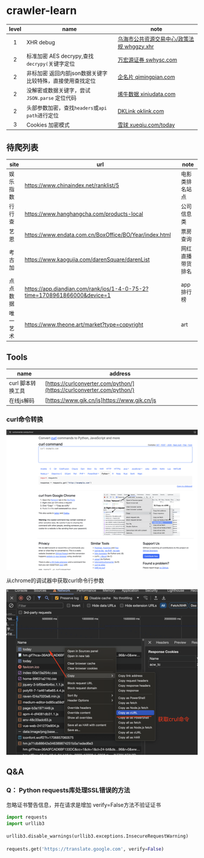 # crawler-learn


level | name | note  
:--:|----|---  
1 | XHR debug | [乌海市公共资源交易中心/政策法规 whggzy.xhr](whggzy.xhr/readme.md) 
2 | 标准加密 AES decrypy,查找`decrypy(`关键字定位 | [万宏源证券 swhysc.com](swhysc.com/readme.md)   
2 | 非标加密 返回内部json数据关键字比较特殊，直接使用查找定位 | [企名片 qimingpian.com](qimingpian.com/readme.md)
2 | 没解密或数据关键字，尝试`JSON.parse` 定位代码 | [烯牛数据 xiniudata.com](xiniudata.com/readme.md)
2 | 头部参数加密，查找`headers`或`api path`进行定位 | [DKLink oklink.com](oklink.com/readme.md)
3 | Cookies 加密模式 | [雪球 xueqiu.com/today](xueqiu.com/readme.md)


## 待爬列表 

site | url | note 
---- | --- | ---
娱乐指数 | https://www.chinaindex.net/ranklist/5 | 电影类排名站点  
行行查 | https://www.hanghangcha.com/products-local | 公司信息类 
艺恩 | https://www.endata.com.cn/BoxOffice/BO/Year/index.html | 票房查询 
考古加 | https://www.kaogujia.com/darenSquare/darenList | 网红直播带货排名 
点点数据 | https://app.diandian.com/rank/ios/1-4-0-75-2?time=1708961866000&device=1 | app排行榜 
唯一艺术 | https://www.theone.art/market?type=copyright | art 



## Tools 

name | address  
-----| ------  
curl 脚本转换工具 | [https://curlconverter.com/python/](https://curlconverter.com/python/) 
在线js解码 | [https://www.gjk.cn/js]https://www.gjk.cn/js

### curl命令转换 

![alt text](./assets/image.png)

从chrome的调试器中获取curl命令行参数  

![alt text](./assets/chromcurl.png)


## Q&A

### **Q：** Python requests库处理SSL错误的方法


忽略证书警告信息，并在请求是增加 verify=False方法不验证证书


```python
import requests
import urllib3

urllib3.disable_warnings(urllib3.exceptions.InsecureRequestWarning)

requests.get('https://translate.google.com', verify=False)
```

